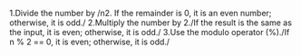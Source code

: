 1.Divide the number by /n2. If the remainder is 0, it is an even number; otherwise, it is odd./
2.Multiply the number by 2./If the result is the same as the input, it is even; otherwise, it is odd./
3.Use the modulo operator (%)./If n % 2 == 0, it is even; otherwise, it is odd./
